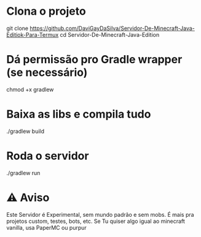 # Clona o projeto
git clone https://github.com/DaviGayDaSilva/Servidor-De-Minecraft-Java-Editiok-Para-Termux
cd Servidor-De-Minecraft-Java-Edition

# Dá permissão pro Gradle wrapper (se necessário)
chmod +x gradlew

# Baixa as libs e compila tudo
./gradlew build

# Roda o servidor
./gradlew run

# ⚠️ Aviso
Este Servidor é Experimental, sem mundo padrão e sem mobs. É mais pra projetos custom, testes, bots, etc. Se Tu quiser algo igual ao minecraft vanilla, usa PaperMC ou purpur
